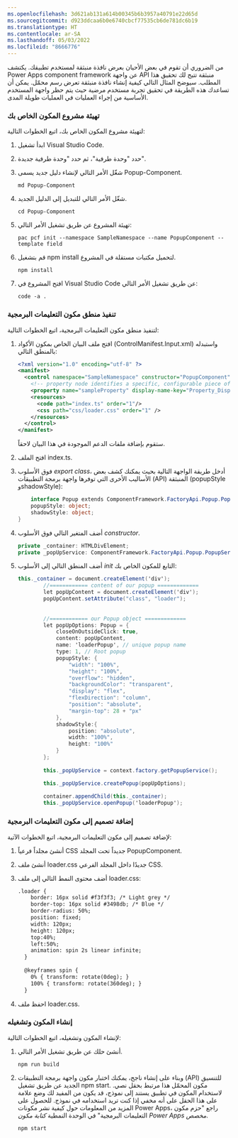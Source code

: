 ```yaml
---
ms.openlocfilehash: 3d621ab131a614b00345b6b3957a40791e22d65d
ms.sourcegitcommit: d923ddcaa6b0e6740cbcf77535cb6de781dc6b19
ms.translationtype: HT
ms.contentlocale: ar-SA
ms.lasthandoff: 05/03/2022
ms.locfileid: "8666776"
---
```

من الضروري أن تقوم في بعض الأحيان بعرض نافذة منبثقة لمستخدم تطبيقك. يكتشف Power Apps component framework عن واجهة API منبثقة تتيح لك تحقيق هذا المطلب. سيوضح المثال التالي كيفية إنشاء نافذة منبثقة تعرض رسم محمّل. يمكن أن تساعدك هذه الطريقة في تحقيق تجربة مستخدم مرضية حيث يتم حظر واجهة المستخدم الأساسية من إجراء العمليات في العمليات طويلة المدى.

### <a name="initialize-your-components-project"></a>تهيئة مشروع المكون الخاص بك
لتهيئة مشروع المكون الخاص بك، اتبع الخطوات التالية:

1.  ابدأ تشغيل Visual Studio Code.
2.  حدد "وحدة طرفية"، ثم حدد "وحدة طرفية جديدة".
3.  شغّل الأمر التالي لإنشاء دليل جديد يسمى Popup-Component.

    ```
    md Popup-Component
    ```

4.  شغّل الأمر التالي للتبديل إلى الدليل الجديد.
   
    ```
    cd Popup-Component
    ```
5.  تهيئة المشروع عن طريق تشغيل الأمر التالي:

    ```
    pac pcf init --namespace SampleNamespace --name PopupComponent --template field
    ```

6.  قم بتشغيل npm install لتحميل مكتبات مستقلة في المشروع.
   
    ```
    npm install
    ```

7. افتح المشروع في Visual Studio Code عن طريق تشغيل الأمر التالي:

    ```
    code -a .
    ```

### <a name="implement-your-code-components-logic"></a>تنفيذ منطق مكون التعليمات البرمجية
لتنفيذ منطق مكون التعليمات البرمجية، اتبع الخطوات التالية:

1.  افتح ملف البيان الخاص بمكون الأكواد (ControlManifest.Input.xml) واستبدله بالمنطق التالي:

    ```xml
    <?xml version="1.0" encoding="utf-8" ?>
    <manifest>
      <control namespace="SampleNamespace" constructor="PopupComponent" version="0.0.1" display-name-key="PopupComponent_Display_Key" description-key="PopupComponent_Desc_Key" control-type="standard">
        <!-- property node identifies a specific, configurable piece of data that the control expects from CDS -->
        <property name="sampleProperty" display-name-key="Property_Display_Key" description-key="Property_Desc_Key" of-type="SingleLine.Text" usage="bound" required="true" /> 
        <resources>
          <code path="index.ts" order="1"/>
          <css path="css/loader.css" order="1" />
        </resources>
      </control>
    </manifest>
    ```

    ستقوم بإضافة ملفات الدعم الموجودة في هذا البيان لاحقاً.

2.  افتح الملف index.ts.

3.  فوق الأسلوب *export class*، أدخل طريقة الواجهة التالية بحيث يمكنك كشف بعض الأساليب الأخرى التي توفرها واجهة برمجة التطبيقات (API) المنبثقة (popupStyle وshadowStyle):

    ```csharp
        interface Popup extends ComponentFramework.FactoryApi.Popup.Popup {
        popupStyle: object;
        shadowStyle: object;
    }
    ```

4.  أضف المتغير التالي فوق الأسلوب *constructor*.
   
    ```csharp
    private _container: HTMLDivElement;
    private _popUpService: ComponentFramework.FactoryApi.Popup.PopupService;
    ```

5.  أضف المنطق التالي إلى الأسلوب *init* التابع للمكون الخاص بك:

    ```csharp
    this._container = document.createElement('div');
            //============ content of our popup =============
            let popUpContent = document.createElement('div');
            popUpContent.setAttribute("class", "loader");
            
            
            //============ our Popup object =============
            let popUpOptions: Popup = {
                closeOnOutsideClick: true,
                content: popUpContent,
                name: 'loaderPopup', // unique popup name
                type: 1, // Root popup
                popupStyle: {
                    "width": "100%",
                    "height": "100%",
                    "overflow": "hidden",
                    "backgroundColor": "transparent",
                    "display": "flex",
                    "flexDirection": "column",
                    "position": "absolute",
                    "margin-top": 28 + "px"
                },
                shadowStyle:{
                    position: "absolute",
                    width: "100%",
                    height: "100%"
                }
            };
            
            this._popUpService = context.factory.getPopupService();
    
            this._popUpService.createPopup(popUpOptions);
            
            container.appendChild(this._container);
            this._popUpService.openPopup('loaderPopup');
    ```

### <a name="add-styling-to-your-code-component"></a>إضافة تصميم إلى مكون التعليمات البرمجية‬
لإضافة تصميم إلى مكون التعليمات البرمجية‬، اتبع الخطوات الآتية:

1.  أنشئ مجلداً فرعياً CSS جديداً تحت المجلد PopupComponent.

2.  أنشئ ملف loader.css جديدًا داخل المجلد الفرعي CSS.

3.  أضف محتوى النمط التالي إلى ملف loader.css:

    ```xml
    .loader {
        border: 16px solid #f3f3f3; /* Light grey */
        border-top: 16px solid #3498db; /* Blue */
        border-radius: 50%;
        position: fixed;
        width: 120px;
        height: 120px;
        top:40%;
        left:50%;
        animation: spin 2s linear infinite;
      }
      
      @keyframes spin {
        0% { transform: rotate(0deg); }
        100% { transform: rotate(360deg); }
      }
    ```

4.  احفظ ملف loader.css.

### <a name="build-and-run-your-component"></a>إنشاء المكون وتشغيله
لإنشاء المكون وتشغيله، اتبع الخطوات التالية:

1.  أنشئ حلك عن طريق تشغيل الأمر التالي.
   
    ```
    npm run build
    ```

2.  وبناء على إنشاء ناجح، يمكنك اختبار مكون واجهة برمجة التطبيقات (API) للتنسيق الجديد عن طريق تشغيل npm start. مكون المحمّل هذا مرتبط بحقل نصي. لاستخدام المكون في تطبيق يستند إلى نموذج، قد يكون من المفيد لك وضع علامة على هذا الحقل على أنه مخفي إذا كنت تريد استخدامه في نموذج. للحصول على المزيد من المعلومات حول كيفية نشر مكونات Power Apps، راجع "حزم مكون التعليمات البرمجية" في الوحدة النمطية *كتابة مكون Power Apps مخصص*.
   
    ```
    npm start
    ```

